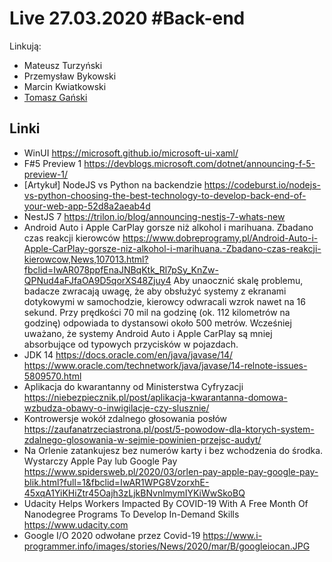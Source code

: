 # Live 27.03.2020 #Back-end

Linkują:

- Mateusz Turzyński
- Przemysław Bykowski
- Marcin Kwiatkowski
- [Tomasz Gański](https://www.linkedin.com/in/tomaszganski)

## Linki

- WinUI
  https://microsoft.github.io/microsoft-ui-xaml/
- F#5 Preview 1
  https://devblogs.microsoft.com/dotnet/announcing-f-5-preview-1/
- [Artykuł] NodeJS vs Python na backendzie
  https://codeburst.io/nodejs-vs-python-choosing-the-best-technology-to-develop-back-end-of-your-web-app-52d8a2aeab4d
- NestJS 7
  https://trilon.io/blog/announcing-nestjs-7-whats-new
- Android Auto i Apple CarPlay gorsze niż alkohol i marihuana. Zbadano czas reakcji kierowców
  https://www.dobreprogramy.pl/Android-Auto-i-Apple-CarPlay-gorsze-niz-alkohol-i-marihuana.-Zbadano-czas-reakcji-kierowcow,News,107013.html?fbclid=IwAR078ppfEnaJNBqKtk_Rl7pSy_KnZw-QPNud4aFJfaOA9D5qorXS48Zjuy4
  Aby unaocznić skalę problemu, badacze zwracają uwagę, że aby obsłużyć systemy z ekranami dotykowymi w samochodzie, kierowcy odwracali wzrok nawet na 16 sekund. Przy prędkości 70 mil na godzinę (ok. 112 kilometrów na godzinę) odpowiada to dystansowi około 500 metrów. Wcześniej uważano, że systemy Android Auto i Apple CarPlay są mniej absorbujące od typowych przycisków w pojazdach.
- JDK 14
  https://docs.oracle.com/en/java/javase/14/
  https://www.oracle.com/technetwork/java/javase/14-relnote-issues-5809570.html
- Aplikacja do kwarantanny od Ministerstwa Cyfryzacji
  https://niebezpiecznik.pl/post/aplikacja-kwarantanna-domowa-wzbudza-obawy-o-inwigilacje-czy-slusznie/
- Kontrowersje wokół zdalnego głosowania posłów
  https://zaufanatrzeciastrona.pl/post/5-powodow-dla-ktorych-system-zdalnego-glosowania-w-sejmie-powinien-przejsc-audyt/
- Na Orlenie zatankujesz bez numerów karty i bez wchodzenia do środka. Wystarczy Apple Pay lub Google Pay
  https://www.spidersweb.pl/2020/03/orlen-pay-apple-pay-google-pay-blik.html?full=1&fbclid=IwAR1WPG8VzorxhE-45xqA1YiKHiZtr45Oajh3zLjkBNvnlmymIYKiWwSkoBQ
- Udacity Helps Workers Impacted By COVID-19 With A Free Month Of Nanodegree Programs To Develop In-Demand Skills
  https://www.udacity.com
- Google I/O 2020 odwołane przez Covid-19
  https://www.i-programmer.info/images/stories/News/2020/mar/B/googleiocan.JPG
